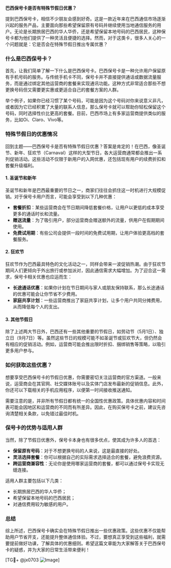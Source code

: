 **巴西保号卡是否有特殊节假日优惠？**

提到巴西保号卡，相信不少朋友会感到好奇。这是一款近年来在巴西通信市场逐渐兴起的服务产品，主要面向那些希望保留原有号码并继续使用当地通信服务的用户。无论是长期旅居巴西的华人华侨，还是希望保留本地号码的巴西居民，这种保号卡都为他们提供了一种灵活且便捷的选择。然而，对于这类卡，很多人关心的一个问题就是：它是否会在特殊节假日推出专属优惠？

### 什么是巴西保号卡？

首先，让我们简单了解一下什么是巴西保号卡。巴西保号卡是一种允许用户保留原有手机号码的服务。与传统手机卡不同，保号卡并不直接提供通话或数据流量服务，而是通过绑定其他运营商的套餐来实现通讯功能。这种方式非常适合那些不想更换号码但又需要更实惠或更适合自己的套餐方案的人群。

举个例子，如果你已经习惯了某个号码，可能是因为这个号码对你来说意义非凡，或者因为它已经积累了大量的联系人信息，那么保号卡就可以帮助你轻松保留这个号码，同时选择性价比更高的套餐。目前，巴西市场上有多家运营商提供类似的服务，比如Oi、Claro、Vivo等。

### 特殊节假日的优惠情况

回到主题——巴西保号卡是否有特殊节假日优惠？答案是肯定的！在巴西，像圣诞节、新年、狂欢节（Carnaval）这样的大型节日，各大运营商通常都会推出一系列促销活动。这些活动不仅限于新用户的入网优惠，还包括现有用户的续费折扣和套餐升级福利。

#### 1. **圣诞节和新年**
圣诞节和新年是巴西最重要的节日之一，商家们往往会抓住这一时机进行大规模促销。对于保号卡用户而言，可能会享受到以下几种优惠：
- **套餐折扣**：某些运营商会在节日期间降低套餐价格，让用户以更低的成本享受更多的通话时长和流量。
- **赠送流量**：为了吸引用户，部分运营商会赠送额外的流量，供用户在假期期间使用。
- **免费试用期**：有些公司会提供一段时间的免费试用期，让用户体验更高档的套餐服务。

#### 2. **狂欢节**
狂欢节作为巴西最具特色的文化活动之一，同样会带来一波促销热潮。由于狂欢节期间人们更倾向于外出旅行或参加派对，因此通信需求大幅增加。为了迎合这一需求，保号卡相关优惠也应运而生：
- **长途通话优惠**：如果你计划在节日期间与家人或朋友保持联系，那么长途通话的优惠可能会让你节省不少费用。
- **家庭共享计划**：一些运营商推出了家庭共享计划，让多个用户共同分摊费用，从而降低每个人的支出。

#### 3. **其他节假日**
除了上述两大节日外，巴西还有一些其他重要的节假日，如劳动节（5月1日）、独立日（9月7日）等。虽然这些节日的规模可能不如圣诞节或狂欢节大，但仍然会有相应的促销活动。例如，运营商可能会推出限时折扣、捆绑销售等策略，以吸引更多用户参与。

### 如何获取这些优惠？

想要享受巴西保号卡的节假日优惠，你需要密切关注运营商的官方渠道。一般来说，运营商会在其官网、社交媒体账号以及实体门店发布最新的促销信息。此外，你还可以下载相关的手机应用程序，以便第一时间接收推送通知。

需要注意的是，并非所有节假日都有统一的全国性优惠政策。具体优惠内容和时间表可能会因地区和运营商的不同而有所差异。因此，在购买保号卡之前，建议先咨询清楚相关条款，以免错过最佳时机。

### 保号卡的优势与适用人群

当然，除了节假日优惠外，保号卡本身也有很多优点，使其成为许多人的首选：
- **保留原有号码**：对于不想更换号码的人来说，这是最直接的好处。
- **灵活选择套餐**：你可以根据自己的实际需求选择适合的套餐，避免浪费资源。
- **跨运营商兼容性**：无论你是使用哪家运营商的套餐，都可以通过保号卡实现无缝连接。

适用人群主要包括以下几类：
- 长期旅居巴西的华人华侨；
- 希望保留本地号码的巴西居民；
- 对通信费用较为敏感的用户。

### 总结

综上所述，巴西保号卡确实会在特殊节假日推出一些优惠政策。这些优惠不仅能帮助用户节省开支，还能提升整体通信体验。不过，要想真正享受到这些福利，就需要提前做好功课，了解具体的优惠细则。希望这篇文章能为大家解答关于巴西保号卡的疑惑，并为大家的日常生活带来便利！

[TG💪+ @jx0703 ![Image](https://github.com/user-attachments/assets/dbca1d08-cadb-493c-b0ec-ad6f7a83f270)]